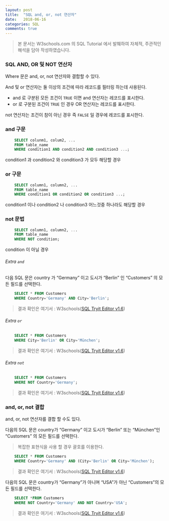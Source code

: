 ```yaml
---
layout: post
title:  "SQL and, or, not 연산자"
date:   2018-06-16
categories: SQL
comments: true
---
```

> 본 문서는 W3schools.com 의 SQL Tutorial 에서 발췌하여 자체적, 주관적인 해석을 담아 작성하였습니다.  

### SQL AND, OR 및 NOT 연산자
Where 문은 and, or, not 연산자와 결합할 수 있다.

And 및 or 연산자는 둘 이상의 조건에 따라 레코드를 필터링 하는데 사용된다.
- and 로 구분된 모든 조건이 `TRUE` 이면 and 연산자는 레코드를 표시한다.
- or 로 구분된 조건이 `TRUE` 인 경우 OR 연산자는 레코드를 표시한다.

not 연산자는 조건이 참이 아닌 경우 즉 `FALSE` 일 경우에 레코드를 표시한다.

### and 구문
```sql
	SELECT colunm1, colum2, ...
	FROM table_name
	WHERE condition1 AND condition2 AND condition3 ...;
```
condition1 과 condition2 와 condition3 가 모두 해당할 경우

### or 구문
```sql
	SELECT column1, column2, ...
	FROM table_name
	WHERE condition1 OR condition2 OR condition3 ...;
```
condition1 이나 condition2 나 condition3 어느것중 하나라도 해당할 경우

### not 문법
```sql
	SELECT column1, column2, ...
	FROM table_name
	WHERE NOT condition;
```
condition 이 아닐 경우

###### Extra `and`
다음 SQL 문은 country 가 “Germany” 이고 도시가 “Berlin” 인 “Customers” 의 모든 필드를 선택한다.
```sql
	SELECT * FROM Customers
	WHERE Country='Germany' AND City='Berlin';
```
> 결과 확인은 여기서 : W3schools([SQL Tryit Editor v1.6](https://www.w3schools.com/sql/trysql.asp?filename=trysql_select_where_and))  

###### Extra `or`
```sql
	SELECT * FROM Customers
	WHERE City='Berlin' OR City='München';
```
> 결과 확인은 여기서 : W3schools([SQL Tryit Editor v1.6](https://www.w3schools.com/sql/trysql.asp?filename=trysql_select_where_or))  

###### Extra `not`
```sql
	SELECT * FROM Customers
	WHERE NOT Country='Germany';
```
> 결과 확인은 여기서 : W3schools([SQL Tryit Editor v1.6](https://www.w3schools.com/sql/trysql.asp?filename=trysql_select_where_not))  

### and, or, not 결합
and, or, not 연산자를 결합 할 수도 있다.

다음의 SQL 문은 country가 “Germany” 이고 도시가 “Berlin” 또는 “München”인 “Customers” 의 모든 필드를 선택한다.
> 복잡한 표현식을 사용 할 경우 괄호를 이용한다.  
```sql
	SELECT * FROM Customers
	WHERE Country='Germany' AND (City='Berlin' OR City='München');
```
> 결과 확인은 여기서 : W3schools([SQL Tryit Editor v1.6](https://www.w3schools.com/sql/trysql.asp?filename=trysql_select_where_and_or))  

다음의 SQL 문은 country가 “Germany”가 아니며 “USA”가 아닌 “Customers”의 모든 필드를 선택한다.
```sql
	SELECT *FROM Customers
	WHERE NOT Country='Germany' AND NOT Country='USA';
```
> 결과 확인은 여기서 : W3schools([SQL Tryit Editor v1.6](https://www.w3schools.com/sql/trysql.asp?filename=trysql_select_where_not_and))  
